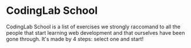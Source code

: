 # CodingLab School

CodingLab School is a list of exercises we strongly raccomand to all the people that start learning web development
and that ourselves have been gone through. It's made by 4 steps: select one and start!
